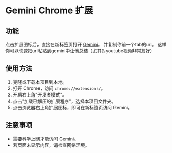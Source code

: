 # Gemini Chrome 扩展

## 功能

点击扩展图标后，直接在新标签页打开 [Gemini](https://gemini.google.com/)。
并复制你前一个tab的url。 这样你可以快速把url粘贴到gemini中让他总结（尤其对youtube视频非常友好）

## 使用方法

1. 克隆或下载本项目到本地。
2. 打开 Chrome，访问 `chrome://extensions/`。
3. 开启右上角"开发者模式"。
4. 点击"加载已解压的扩展程序"，选择本项目文件夹。
5. 点击浏览器右上角扩展图标，即可在新标签页访问 Gemini。

## 注意事项

- 需要科学上网才能访问 Gemini。
- 若页面未显示内容，请检查网络环境。

